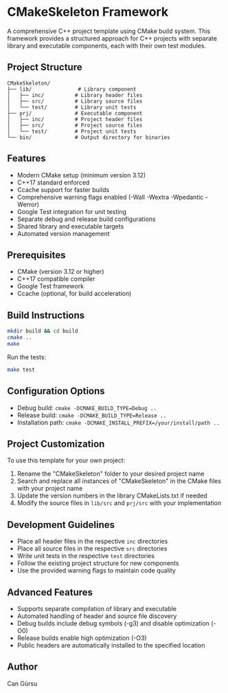 # CMakeSkeleton Framework

A comprehensive C++ project template using CMake build system. This framework provides a structured approach for C++ projects with separate library and executable components, each with their own test modules.

## Project Structure

```
CMakeSkeleton/
├── lib/               # Library component
│   ├── inc/          # Library header files
│   ├── src/          # Library source files
│   └── test/         # Library unit tests
├── prj/              # Executable component
│   ├── inc/          # Project header files
│   ├── src/          # Project source files
│   └── test/         # Project unit tests
└── bin/              # Output directory for binaries
```

## Features

- Modern CMake setup (minimum version 3.12)
- C++17 standard enforced
- Ccache support for faster builds
- Comprehensive warning flags enabled (-Wall -Wextra -Wpedantic -Werror)
- Google Test integration for unit testing
- Separate debug and release build configurations
- Shared library and executable targets
- Automated version management

## Prerequisites

- CMake (version 3.12 or higher)
- C++17 compatible compiler
- Google Test framework
- Ccache (optional, for build acceleration)

## Build Instructions

```bash
mkdir build && cd build
cmake ..
make
```
Run the tests:
```bash
make test
```

## Configuration Options

- Debug build: `cmake -DCMAKE_BUILD_TYPE=Debug ..`
- Release build: `cmake -DCMAKE_BUILD_TYPE=Release ..`
- Installation path: `cmake -DCMAKE_INSTALL_PREFIX=/your/install/path ..`

## Project Customization

To use this template for your own project:

1. Rename the "CMakeSkeleton" folder to your desired project name
2. Search and replace all instances of "CMakeSkeleton" in the CMake files with your project name
3. Update the version numbers in the library CMakeLists.txt if needed
4. Modify the source files in `lib/src` and `prj/src` with your implementation

## Development Guidelines

- Place all header files in the respective `inc` directories
- Place all source files in the respective `src` directories
- Write unit tests in the respective `test` directories
- Follow the existing project structure for new components
- Use the provided warning flags to maintain code quality

## Advanced Features

- Supports separate compilation of library and executable
- Automated handling of header and source file discovery
- Debug builds include debug symbols (-g3) and disable optimization (-O0)
- Release builds enable high optimization (-O3)
- Public headers are automatically installed to the specified location

## Author

Can Gürsu
